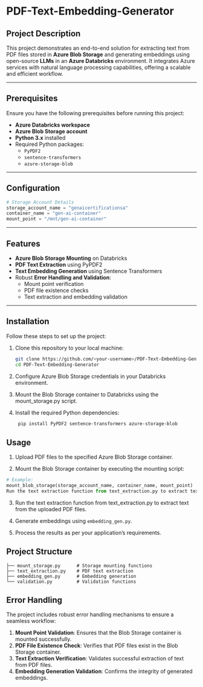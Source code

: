 # PDF-Text-Embedding-Generator

## Project Description  
This project demonstrates an end-to-end solution for extracting text from PDF files stored in **Azure Blob Storage** and generating embeddings using open-source **LLMs** in an **Azure Databricks** environment. It integrates Azure services with natural language processing capabilities, offering a scalable and efficient workflow.

---

## Prerequisites  

Ensure you have the following prerequisites before running this project:  
- **Azure Databricks workspace**  
- **Azure Blob Storage account**  
- **Python 3.x** installed  
- Required Python packages:
  - `PyPDF2`
  - `sentence-transformers`
  - `azure-storage-blob`

---

## Configuration  

```python
# Storage Account Details
storage_account_name = "genaicertificationsa"
container_name = "gen-ai-container"
mount_point = "/mnt/gen-ai-container"
```

---

## Features  
- **Azure Blob Storage Mounting** on Databricks  
- **PDF Text Extraction** using PyPDF2  
- **Text Embedding Generation** using Sentence Transformers  
- Robust **Error Handling and Validation**:
  - Mount point verification  
  - PDF file existence checks  
  - Text extraction and embedding validation  

---

## Installation  

Follow these steps to set up the project:

1. Clone this repository to your local machine:  
   ```bash
   git clone https://github.com/<your-username>/PDF-Text-Embedding-Generator.git
   cd PDF-Text-Embedding-Generator
    ```
2. Configure Azure Blob Storage credentials in your Databricks environment.

3. Mount the Blob Storage container to Databricks using the mount_storage.py script.

4. Install the required Python dependencies:
   ```bash
    pip install PyPDF2 sentence-transformers azure-storage-blob
   ```

## Usage

1. Upload PDF files to the specified Azure Blob Storage container.

2. Mount the Blob Storage container by executing the mounting script:

```python
# Example:
mount_blob_storage(storage_account_name, container_name, mount_point)
Run the text extraction function from text_extraction.py to extract text from the uploaded PDF files.
```

3. Run the text extraction function from text_extraction.py to extract text from the uploaded PDF files.

4. Generate embeddings using `embedding_gen.py`.
   
5. Process the results as per your application’s requirements.

## Project Structure

```text
├── mount_storage.py      # Storage mounting functions
├── text_extraction.py    # PDF text extraction
├── embedding_gen.py      # Embedding generation
└── validation.py         # Validation functions
```

## Error Handling

The project includes robust error handling mechanisms to ensure a seamless workflow:

1. **Mount Point Validation**: Ensures that the Blob Storage container is mounted successfully.
2. **PDF File Existence Check**: Verifies that PDF files exist in the Blob Storage container.
3. **Text Extraction Verification**: Validates successful extraction of text from PDF files.
4. **Embedding Generation Validation**: Confirms the integrity of generated embeddings.
